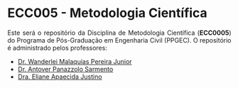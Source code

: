 <h1>ECC005 - Metodologia Científica</h1>

<p align = "justify">Este será o repositório da Disciplina de Metodologia Científica (<b>ECC0005</b>) do Programa de Pós-Graduação em Engenharia Civil (PPGEC). O repositório é administrado pelos professores:</p>

<ul>
  <li><a href="http://lattes.cnpq.br/2268506213083114" target="_blank">Dr. Wanderlei Malaquias Pereira Junior</a></li>
  <li><a href="http://lattes.cnpq.br/4025685702530313" target="_blank">Dr. Antover Panazzolo Sarmento</a></li>
  <li><a href="http://lattes.cnpq.br/6366855147494701" target="_blank">Dra. Eliane Apaecida Justino</a></li>
</ul>
